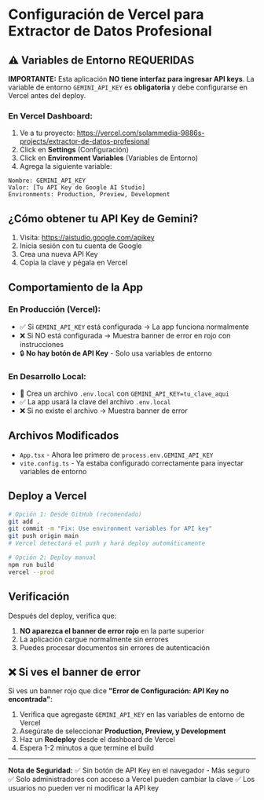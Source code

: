# Configuración de Vercel para Extractor de Datos Profesional

## ⚠️ Variables de Entorno REQUERIDAS

**IMPORTANTE:** Esta aplicación **NO tiene interfaz para ingresar API keys**. La variable de entorno `GEMINI_API_KEY` es **obligatoria** y debe configurarse en Vercel antes del deploy.

### En Vercel Dashboard:

1. Ve a tu proyecto: https://vercel.com/solammedia-9886s-projects/extractor-de-datos-profesional
2. Click en **Settings** (Configuración)
3. Click en **Environment Variables** (Variables de Entorno)
4. Agrega la siguiente variable:

```
Nombre: GEMINI_API_KEY
Valor: [Tu API Key de Google AI Studio]
Environments: Production, Preview, Development
```

## ¿Cómo obtener tu API Key de Gemini?

1. Visita: https://aistudio.google.com/apikey
2. Inicia sesión con tu cuenta de Google
3. Crea una nueva API Key
4. Copia la clave y pégala en Vercel

## Comportamiento de la App

### En Producción (Vercel):
- ✅ Si `GEMINI_API_KEY` está configurada → La app funciona normalmente
- ❌ Si NO está configurada → Muestra banner de error en rojo con instrucciones
- 🔒 **No hay botón de API Key** - Solo usa variables de entorno

### En Desarrollo Local:
- 📝 Crea un archivo `.env.local` con `GEMINI_API_KEY=tu_clave_aqui`
- ✅ La app usará la clave del archivo `.env.local`
- ❌ Si no existe el archivo → Muestra banner de error

## Archivos Modificados

- `App.tsx` - Ahora lee primero de `process.env.GEMINI_API_KEY`
- `vite.config.ts` - Ya estaba configurado correctamente para inyectar variables de entorno

## Deploy a Vercel

```bash
# Opción 1: Desde GitHub (recomendado)
git add .
git commit -m "Fix: Use environment variables for API key"
git push origin main
# Vercel detectará el push y hará deploy automáticamente

# Opción 2: Deploy manual
npm run build
vercel --prod
```

## Verificación

Después del deploy, verifica que:
1. **NO aparezca el banner de error rojo** en la parte superior
2. La aplicación cargue normalmente sin errores
3. Puedes procesar documentos sin errores de autenticación

## ❌ Si ves el banner de error

Si ves un banner rojo que dice **"Error de Configuración: API Key no encontrada"**:

1. Verifica que agregaste `GEMINI_API_KEY` en las variables de entorno de Vercel
2. Asegúrate de seleccionar **Production, Preview, y Development**
3. Haz un **Redeploy** desde el dashboard de Vercel
4. Espera 1-2 minutos a que termine el build

---

**Nota de Seguridad:**
✅ Sin botón de API Key en el navegador - Más seguro
✅ Solo administradores con acceso a Vercel pueden cambiar la clave
✅ Los usuarios no pueden ver ni modificar la API key
